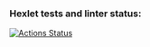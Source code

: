 ### Hexlet tests and linter status:
[![Actions Status](https://github.com/DSFirstaev/frontend-project-12/workflows/hexlet-check/badge.svg)](https://github.com/DSFirstaev/frontend-project-12/actions)